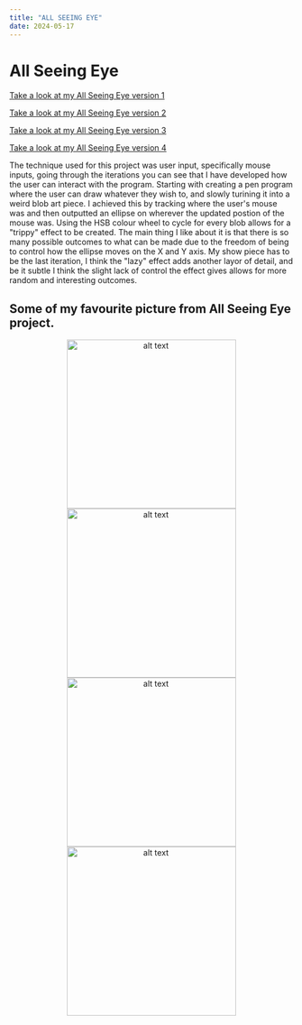 ```yaml
---
title: "ALL SEEING EYE"
date: 2024-05-17
---
```


# All Seeing Eye

[Take a look at my All Seeing Eye version 1](/creative-coding-pages/code/all_seeing_eye01/index.html)

[Take a look at my All Seeing Eye version 2](/creative-coding-pages/code/all_seeing_eye02/index.html)

[Take a look at my All Seeing Eye version 3](/creative-coding-pages/code/all_seeing_eye03/index.html)

[Take a look at my All Seeing Eye version 4](/creative-coding-pages/code/all_seeing_eye04/index.html)

The technique used for this project was user input, specifically mouse inputs, going through the iterations you can see that I have developed how the user can interact with the program. Starting with creating a pen program where the user can draw whatever they wish to, and slowly turining it into a weird blob art piece. I achieved this by tracking where the user's mouse was and then outputted an ellipse on wherever the updated postion of the mouse was. Using the HSB colour wheel to cycle for every blob allows for a "trippy" effect to be created. The main thing I like about it is that there is so many possible outcomes to what can be made due to the freedom of being to control how the ellipse moves on the X and Y axis. My show piece has to be the last iteration, I think the "lazy" effect adds another layor of detail, and be it subtle I think the slight lack of control the effect gives allows for more random and interesting outcomes.

## Some of my favourite picture from All Seeing Eye project.

<div align="center">
  <img src="/creative-coding-pages/screenshots/eyess1.png" alt="alt text" width="300">

  <img src="/creative-coding-pages/screenshots/eyess2.png" alt="alt text" width="300">

  <img src="/creative-coding-pages/screenshots/eyess3.png" alt="alt text" width="300">

  <img src="/creative-coding-pages/screenshots/eyess4.png" alt="alt text" width="300">
</div>
